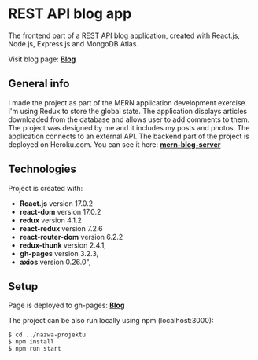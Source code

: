 # REST API blog app

The frontend part of a REST API blog application, created with React.js, Node.js, Express.js and MongoDB Atlas.

Visit blog page: **[Blog](https://grzegorzwirtek.github.io/mern-blog-client/)**

## General info

I made the project as part of the MERN application development exercise. I'm using Redux to store the global state. The application displays articles downloaded from the database and allows user to add comments to them. The project was designed by me and it includes my posts and photos. The application connects to an external API. The backend part of the project is deployed on Heroku.com. You can see it here: **[mern-blog-server](https://github.com/GrzegorzWirtek/mern-blog-server)**

## Technologies

Project is created with:

- **React.js** version 17.0.2
- **react-dom** version 17.0.2
- **redux** version 4.1.2
- **react-redux** version 7.2.6
- **react-router-dom** version 6.2.2
- **redux-thunk** version 2.4.1,
- **gh-pages** version 3.2.3,
- **axios** version 0.26.0",

## Setup

Page is deployed to gh-pages: **[Blog](https://grzegorzwirtek.github.io/mern-blog-client/)**

The project can be also run locally using npm (localhost:3000):

```
$ cd ../nazwa-projektu
$ npm install
$ npm run start
```
